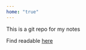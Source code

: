 ```yaml
---
home: "true"
---
```


This is a git repo for my notes

Find readable [here](https://player1041.github.io/notes)
